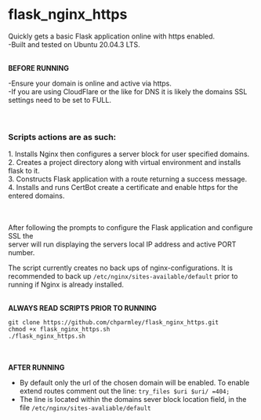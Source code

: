 # flask_nginx_https
Quickly gets a basic Flask application online with https enabled.<br>
-Built and tested on Ubuntu 20.04.3 LTS. <br><br>

**BEFORE RUNNING**<br>

-Ensure your domain is online and active via https.<br>
-If you are using CloudFlare or the like for DNS it is likely the domains SSL<br>settings need to be set to FULL.<br><br><br>



<h3>Scripts actions are as such:</h3>
1. Installs Nginx then configures a server block for user specified domains.<br>
2. Creates a project directory along with virtual environment and installs flask to it.<br>
3. Constructs Flask application with a route returning a success message.<br>
4. Installs and runs CertBot create a certificate and enable https for the entered domains. <br><br><br>


After following the prompts to configure the Flask application and configure SSL the<br>server will run displaying the servers local IP address and active PORT number.<br>

The script currently creates no back ups of nginx-configurations. It is recommended to back up ```/etc/nginx/sites-available/default``` prior to running if Nginx is already installed.<br><br>

**ALWAYS READ SCRIPTS PRIOR TO RUNNING**<br>
```
git clone https://github.com/chparmley/flask_nginx_https.git
chmod +x flask_nginx_https.sh
./flask_nginx_https.sh
```
<br><br>
**AFTER RUNNING**<br>
- By default only the url of the chosen domain will be enabled. To enable extend routes comment out the line: ```try_files $uri $uri/ =404;```<br>
- The line is located within the domains sever block location field, in the file ```/etc/nginx/sites-avaliable/default```
